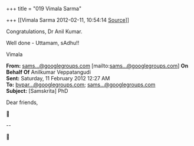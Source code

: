 +++
title = "019 Vimala Sarma"

+++
[[Vimala Sarma	2012-02-11, 10:54:14 [Source](https://groups.google.com/g/samskrita/c/8ZPI0eF0CI4)]]



Congratulations, Dr Anil Kumar.

Well done - Uttamam, sAdhu!!

Vimala



**From:** [sams...@googlegroups.com]() \[mailto:[sams...@googlegroups.com]()\] **On Behalf Of** Anilkumar Veppatangudi  
**Sent:** Saturday, 11 February 2012 12:27 AM  
**To:** [bvpar...@googlegroups.com](); [sams...@googlegroups.com]()  
**Subject:** \[Samskrita\] PhD



Dear friends,



--  



